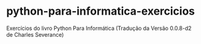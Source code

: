 # python-para-informatica-exercicios
Exercícios do livro Python Para Informática (Tradução da Versão 0.0.8-d2 de Charles Severance)
